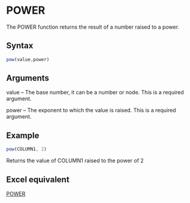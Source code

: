 # POWER

The POWER function returns the result of a number raised to a power.

## Syntax

```javascript
pow(value,power)
```

## Arguments

value – The base number, it can be a number or node. This is a required argument.

power – The exponent to which the value is raised. This is a required argument.

## Example

```javascript
pow(COLUMN1, 2)
```

Returns the value of COLUMN1 raised to the power of 2

## Excel equivalent

[POWER](https://support.microsoft.com/en-us/office/power-function-d3f2908b-56f4-4c3f-895a-07fb519c362a)
